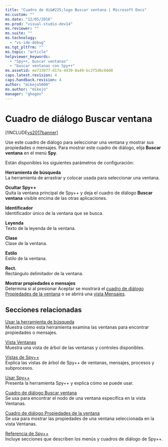 ```yaml
---
title: "Cuadro de di&#225;logo Buscar ventana | Microsoft Docs"
ms.custom: ""
ms.date: "12/05/2016"
ms.prod: "visual-studio-dev14"
ms.reviewer: ""
ms.suite: ""
ms.technology: 
  - "vs-ide-debug"
ms.tgt_pltfrm: ""
ms.topic: "article"
helpviewer_keywords: 
  - "Spy++, buscar ventanas"
  - "buscar ventanas con Spy++"
ms.assetid: ee733077-d17a-4439-8a49-bc2f5dbc60d0
caps.latest.revision: 4
caps.handback.revision: 4
author: "mikejo5000"
ms.author: "mikejo"
manager: "ghogen"
---
```

# Cuadro de di&#225;logo Buscar ventana
[!INCLUDE[vs2017banner](../code-quality/includes/vs2017banner.md)]

Use este cuadro de diálogo para seleccionar una ventana y mostrar sus propiedades o mensajes.  Para mostrar este cuadro de diálogo, elija **Buscar ventana** en el menú **Spy**.  
  
 Están disponibles los siguientes parámetros de configuración:  
  
 **Herramienta de búsqueda**  
 La herramienta de arrastrar y colocar usada para seleccionar una ventana.  
  
 **Ocultar Spy\+\+**  
 Quita la ventana principal de Spy\+\+ y deja el cuadro de diálogo **Buscar ventana** visible encima de las otras aplicaciones.  
  
 **Identificador**  
 Identificador único de la ventana que se busca.  
  
 **Leyenda**  
 Texto de la leyenda de la ventana.  
  
 **Clase**  
 Clase de la ventana.  
  
 **Estilo**  
 Estilo de la ventana.  
  
 **Rect.**  
 Rectángulo delimitador de la ventana.  
  
 **Mostrar propiedades o mensajes**  
 Determina si al presionar Aceptar se mostrará el [cuadro de diálogo Propiedades de la ventana](../debugger/window-properties-dialog-box.md) o se abrirá una [vista Mensajes](../debugger/messages-view.md).  
  
## Secciones relacionadas  
 [Usar la herramienta de búsqueda](../debugger/how-to-use-the-finder-tool.md)  
 Muestra cómo esta herramienta examina las ventanas para encontrar propiedades o mensajes.  
  
 [Vista Ventanas](../debugger/windows-view.md)  
 Muestra una vista de árbol de las ventanas y controles disponibles.  
  
 [Vistas de Spy\+\+](../debugger/spy-increment-views.md)  
 Explica las vistas de árbol de Spy\+\+ de ventanas, mensajes, procesos y subprocesos.  
  
 [Usar Spy\+\+](../debugger/using-spy-increment.md)  
 Presenta la herramienta Spy\+\+ y explica cómo se puede usar.  
  
 [Cuadro de diálogo Buscar ventana](../debugger/window-search-dialog-box.md)  
 Se usa para encontrar el nodo de una ventana específica en la vista Ventanas.  
  
 [Cuadro de diálogo Propiedades de la ventana](../debugger/window-properties-dialog-box.md)  
 Se usa para mostrar las propiedades de una ventana seleccionada en la vista Ventanas.  
  
 [Referencia de Spy\+\+](../debugger/spy-increment-reference.md)  
 Incluye secciones que describen los menús y cuadros de diálogo de Spy\+\+.